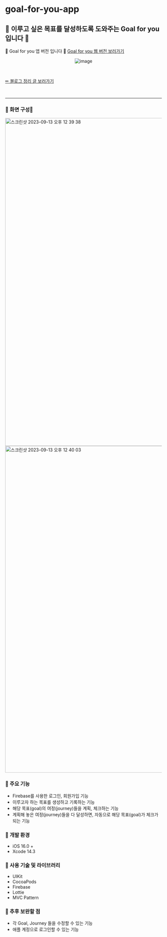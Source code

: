 # goal-for-you-app
## 🚀 이루고 싶은 목표를 달성하도록 도와주는 Goal for you 입니다 💜

🎯 Goal for you 앱 버전 입니다 💜
[Goal for you 웹 버전 보러가기](https://github.com/hyung6370/goal-for-you)

<div align="center">
  
![image](https://github.com/hyung6370/goal-for-you-app/assets/81064963/924ba737-7458-4de7-9c37-795ccd7c9120)

</div>

<br />

[✏ 블로그 정리 글 보러가기](https://emptyhead.oopy.io/465885be-c26d-4031-9fdb-964dd6bbfa5a)

<br /><hr />

### 📌 화면 구성📱

<img width="1051" alt="스크린샷 2023-09-13 오후 12 39 38" src="https://github.com/hyung6370/goal-for-you-app/assets/81064963/5b20f118-d347-4b7e-af78-560dd08230a4">

<br />

<img width="1047" alt="스크린샷 2023-09-13 오후 12 40 03" src="https://github.com/hyung6370/goal-for-you-app/assets/81064963/e66dc42f-a692-460a-923c-43584cb93235">

### 📌 주요 기능
- Firebase를 사용한 로그인, 회원가입 기능
- 이루고자 하는 목표를 생성하고 기록하는 기능
- 해당 목표(goal)의 여정(journey)들을 계획, 체크하는 기능
- 계획해 놓은 여정(journey)들을 다 달성하면, 자동으로 해당 목표(goal)가 체크가 되는 기능

### 📌 개발 환경
- iOS 16.0 +
- Xcode 14.3

### 📌 사용 기술 및 라이브러리
- UIKit
- CocoaPods
- Firebase
- Lottie
- MVC Pattern

### 📌 추후 보완할 점
- 각 Goal, Journey 들을 수정할 수 있는 기능
- 애플 계정으로 로그인할 수 있는 기능
